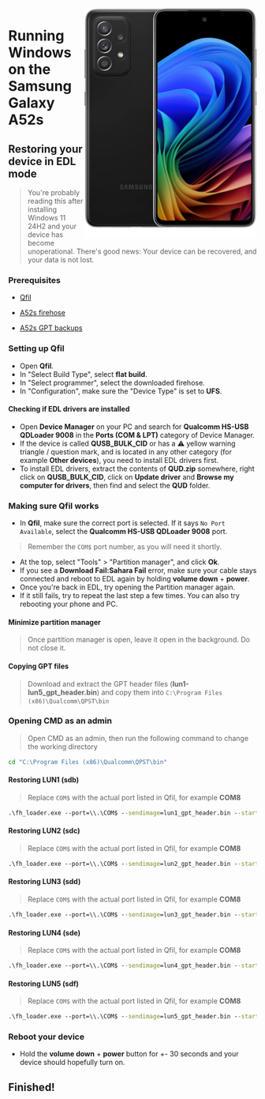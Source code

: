 <img align="right" src="https://github.com/n00b69/woa-a52s/blob/main/a52s.png" width="350" alt="Windows 11 running on a52sxq">

# Running Windows on the Samsung Galaxy A52s

## Restoring your device in EDL mode
> You're probably reading this after installing Windows 11 24H2 and your device has become unoperational. There's good news: Your device can be recovered, and your data is not lost.

### Prerequisites
- [Qfil](https://github.com/n00b69/woa-betalm/releases/tag/Qfil)

- [A52s firehose](https://github.com/n00b69/woa-a52s/releases/download/Files/a52s_firehose_bit9.elf)

- [A52s GPT backups](https://github.com/n00b69/woa-a52s/releases/download/Files/a52s_GPT.zip)

### Setting up Qfil
- Open **Qfil**.
- In "Select Build Type", select **flat build**.
- In "Select programmer", select the downloaded firehose.
- In "Configuration", make sure the "Device Type" is set to **UFS**.

#### Checking if EDL drivers are installed
- Open **Device Manager** on your PC and search for **Qualcomm HS-USB QDLoader 9008** in the **Ports (COM & LPT)** category of Device Manager.
- If the device is called **QUSB_BULK_CID** or has a ⚠️ yellow warning triangle / question mark, and is located in any other category (for example **Other devices**), you need to install EDL drivers first.
- To install EDL drivers, extract the contents of **QUD.zip** somewhere, right click on **QUSB_BULK_CID**, click on **Update driver** and **Browse my computer for drivers**, then find and select the **QUD** folder.

### Making sure Qfil works
- In **Qfil**, make sure the correct port is selected. If it says `No Port Available`, select the **Qualcomm HS-USB QDLoader 9008** port.
> Remember the `COM$` port number, as you will need it shortly.
- At the top, select "Tools" > "Partition manager", and click **Ok**.
- If you see a **Download Fail:Sahara Fail** error, make sure your cable stays connected and reboot to EDL again by holding **volume down** + **power**.
- Once you're back in EDL, try opening the Partition manager again.
- If it still fails, try to repeat the last step a few times. You can also try rebooting your phone and PC.

#### Minimize partition manager
> Once partition manager is open, leave it open in the background. Do not close it.

#### Copying GPT files
> Download and extract the GPT header files (**lun1-lun5_gpt_header.bin**) and copy them into `C:\Program Files (x86)\Qualcomm\QPST\bin`

### Opening CMD as an admin
> Open CMD as an admin, then run the following command to change the working directory
```cmd
cd "C:\Program Files (x86)\Qualcomm\QPST\bin"
```

#### Restoring LUN1 (sdb)
> Replace `COM$` with the actual port listed in Qfil, for example **COM8**
```cmd
.\fh_loader.exe --port=\\.\COM$ --sendimage=lun1_gpt_header.bin --start_sector=0 --lun=1 --noprompt --showpercentagecomplete --zlpawarehost=1 --memoryname=ufs
```

#### Restoring LUN2 (sdc)
> Replace `COM$` with the actual port listed in Qfil, for example **COM8**
```cmd
.\fh_loader.exe --port=\\.\COM$ --sendimage=lun2_gpt_header.bin --start_sector=0 --lun=2 --noprompt --showpercentagecomplete --zlpawarehost=1 --memoryname=ufs
```

#### Restoring LUN3 (sdd)
> Replace `COM$` with the actual port listed in Qfil, for example **COM8**
```cmd
.\fh_loader.exe --port=\\.\COM$ --sendimage=lun3_gpt_header.bin --start_sector=0 --lun=3 --noprompt --showpercentagecomplete --zlpawarehost=1 --memoryname=ufs
```

#### Restoring LUN4 (sde)
> Replace `COM$` with the actual port listed in Qfil, for example **COM8**
```cmd
.\fh_loader.exe --port=\\.\COM$ --sendimage=lun4_gpt_header.bin --start_sector=0 --lun=4 --noprompt --showpercentagecomplete --zlpawarehost=1 --memoryname=ufs
```

#### Restoring LUN5 (sdf)
> Replace `COM$` with the actual port listed in Qfil, for example **COM8**
```cmd
.\fh_loader.exe --port=\\.\COM$ --sendimage=lun5_gpt_header.bin --start_sector=0 --lun=5 --noprompt --showpercentagecomplete --zlpawarehost=1 --memoryname=ufs
```

### Reboot your device
- Hold the **volume down** + **power** button for +- 30 seconds and your device should hopefully turn on.

## Finished!


















